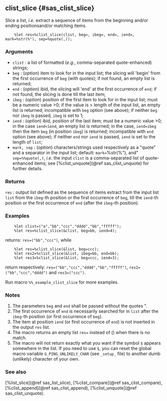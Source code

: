 ## clist_slice {#sas_clist_slice}
Slice a list, _i.e._ extract a sequence of items from the beginning and/or ending positionsand/or 
matching items.

~~~sas
	%let res=%clist_slice(clist, beg=, ibeg=, end=, iend=, mark=%str(%"), sep=%quote(,));
~~~

### Arguments
* `clist` : a list of formatted (_e.g._, comma-separated quote-enhanced) strings;
* `beg` : (_option_) item to look for in the input list; the slicing will 'begin' from the
	first occurrence of `beg` (with quotes); if not found, an empty list is returned;
* `end` : (_option_) ibid, the slicing will 'end' at the first occurrence of `end`; if not found, 
	the slicing is done till the last item;
* `ibeg` : (_option_) position of the first item to look for in the input list; must be a numeric
	value >0; if the value is > length of the input list, an empty list is returned; incompatible
	with `beg` option (see above); if neither `beg` nor `ibeg` is passed, `ibeg` is set to 1; 
* `iend` : (_option_) ibid, position of the last item; must be a numeric value >0; in the case 
	`iend<iend`, an empty list is returned; in the case, `iend=ibeg` then the item `beg` (in position 
	`ibeg`) is returned; incompatible with `end` option (see above); if neither `end` nor `iend` is 
	passed, `iend` is set to the length of `list`;
* `mark, sep` : (_option_) characters/strings used respectively as a "quote" and a separator in 
	the input list; default: `mark=`%str(%"), and" `sep=%%quote(,)`, _i.e._ the input `clist` is a 
	comma-separated list of quote-enhanced items; see [%clist_unquote](@ref sas_clist_unquote) for
	further details.
 
### Returns
`res` : output list defined as the sequence of items extract from the input list `list` from the `ibeg`-th 
	position or the first occurrence of `beg`, till the `iend`-th position or the first occurrence of `end` 
	(after the `ibeg`-th position).

### Examples

~~~sas
	%let clist=("a","bb","ccc","dddd","bb","fffff");
	%let res=%clist_slice(&clist, beg=bb, iend=4);
~~~	
returns: `res=("bb","ccc")`, while
 
~~~sas
	%let res=%clist_slice(&list, beg=ccc);
	%let res2=%clist_slice(&list, ibeg=bb, end=bb);
	%let res3=%clist_slice(&list, beg=ccc, iend=3);
~~~	
return respectively: `res=("bb","ccc","dddd","bb","fffff")`, `res2=("bb","ccc","dddd")` and `res3=("ccc")`.

Run macro `%%_example_clist_slice` for more examples.

### Notes
1. The parameters `beg` and `end` shall be passed without the quotes ".
2. The first occurrence of `end` is necessarily searched for in `list` after the `ibeg`-th position (or first occurrence of `beg`).
3. The item at position `iend` (or first occurrence of `end`) is not inserted in the output `res` list.
4. The macro returns an empty list `res=` instead of () when there is no match.
5. The macro will not return exactly what you want if the symbol `$` appears somewhere in the list. If you need to
use `$`, you can reset the global macro variable `G_PING_UNLIKELY_CHAR` (see `_setup_` file) to another dumb 
(unlikely) character of your own.

### See also
[%list_slice](@ref sas_list_slice), [%clist_compare](@ref sas_clist_compare), [%clist_append](@ref sas_clist_append), 
[%clist_unquote](@ref sas_clist_unquote).
